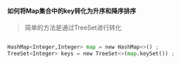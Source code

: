 #### 如何将Map集合中的key转化为升序和降序排序 

>简单的方法是通过TreeSet进行转化
```python

HashMap<Integer,Integer> map = new HashMap<>() ;
TreeSet<Integer> keys = new TreeSet<>(map.keySet()) ;
```